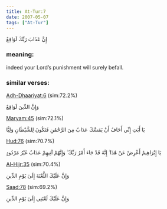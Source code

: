 ```yaml
---
title: At-Tur:7
date: 2007-05-07
tags: ["At-Tur"]
---
```

إِنَّ عَذَابَ رَبِّكَ لَوَاقِعٌ
### meaning: 
indeed your Lord’s punishment will surely befall.
### similar verses: 

[Adh-Dhaariyat:6](/51/6) (sim:72.2%)

وَإِنَّ الدِّينَ لَوَاقِعٌ

[Maryam:45](/19/45) (sim:72.1%)

يَا أَبَتِ إِنِّي أَخَافُ أَنْ يَمَسَّكَ عَذَابٌ مِنَ الرَّحْمَٰنِ فَتَكُونَ لِلشَّيْطَانِ وَلِيًّا

[Hud:76](/11/76) (sim:70.7%)

يَا إِبْرَاهِيمُ أَعْرِضْ عَنْ هَٰذَا ۖ إِنَّهُ قَدْ جَاءَ أَمْرُ رَبِّكَ ۖ وَإِنَّهُمْ آتِيهِمْ عَذَابٌ غَيْرُ مَرْدُودٍ

[Al-Hijr:35](/15/35) (sim:70.4%)

وَإِنَّ عَلَيْكَ اللَّعْنَةَ إِلَىٰ يَوْمِ الدِّينِ

[Saad:78](/38/78) (sim:69.2%)

وَإِنَّ عَلَيْكَ لَعْنَتِي إِلَىٰ يَوْمِ الدِّينِ
